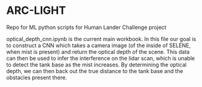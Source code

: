# ARC-LIGHT
Repo for ML python scripts for Human Lander Challenge project

optical_depth_cnn.ipynb is the current main workbook. In this file our goal is to construct a CNN which takes a camera image (of the inside of SELENE, when mist is present) and return the optical depth of the scene. This data can then be used to infer the interference on the lidar scan, which is unable to detect the tank base as the mist increases. By determining the optical depth, we can then back out the true distance to the tank base and the obstacles present there.
